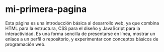 # mi-primera-pagina
Esta página es una introducción básica al desarrollo web, ya que combina HTML para la estructura, CSS para el diseño y JavaScript para la interactividad. Es una forma sencilla de presentarse en línea, mostrar un enlace a un perfil o repositorio, y experimentar con conceptos básicos de programación web.

